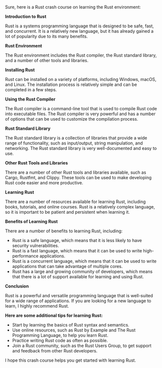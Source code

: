 Sure, here is a Rust crash course on learning the Rust environment:

**Introduction to Rust**

Rust is a systems programming language that is designed to be safe, fast, and concurrent. It is a relatively new language, but it has already gained a lot of popularity due to its many benefits.

**Rust Environment**

The Rust environment includes the Rust compiler, the Rust standard library, and a number of other tools and libraries.

**Installing Rust**

Rust can be installed on a variety of platforms, including Windows, macOS, and Linux. The installation process is relatively simple and can be completed in a few steps.

**Using the Rust Compiler**

The Rust compiler is a command-line tool that is used to compile Rust code into executable files. The Rust compiler is very powerful and has a number of options that can be used to customize the compilation process.

**Rust Standard Library**

The Rust standard library is a collection of libraries that provide a wide range of functionality, such as input/output, string manipulation, and networking. The Rust standard library is very well-documented and easy to use.

**Other Rust Tools and Libraries**

There are a number of other Rust tools and libraries available, such as Cargo, Rustfmt, and Clippy. These tools can be used to make developing Rust code easier and more productive.

**Learning Rust**

There are a number of resources available for learning Rust, including books, tutorials, and online courses. Rust is a relatively complex language, so it is important to be patient and persistent when learning it.

**Benefits of Learning Rust**

There are a number of benefits to learning Rust, including:

* Rust is a safe language, which means that it is less likely to have security vulnerabilities.
* Rust is a fast language, which means that it can be used to write high-performance applications.
* Rust is a concurrent language, which means that it can be used to write applications that can take advantage of multiple cores.
* Rust has a large and growing community of developers, which means that there is a lot of support available for learning and using Rust.

**Conclusion**

Rust is a powerful and versatile programming language that is well-suited for a wide range of applications. If you are looking for a new language to learn, I highly recommend Rust.

**Here are some additional tips for learning Rust:**

* Start by learning the basics of Rust syntax and semantics.
* Use online resources, such as Rust by Example and The Rust Programming Language, to help you learn Rust.
* Practice writing Rust code as often as possible.
* Join a Rust community, such as the Rust Users Group, to get support and feedback from other Rust developers.

I hope this crash course helps you get started with learning Rust.
